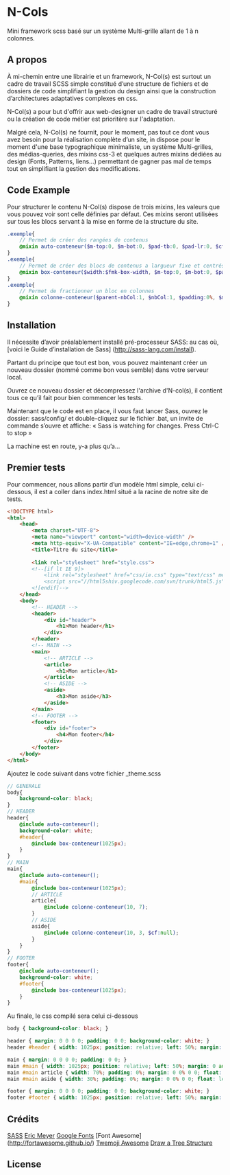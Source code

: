 # N-Cols
Mini framework scss basé sur un système Multi-grille allant de 1 à n colonnes.

## A propos
À mi-chemin entre une librairie et un framework, N-Col(s) est surtout un cadre de travail SCSS simple constitué d’une structure de fichiers et de dossiers de code simplifiant la gestion du design ainsi que la construction d’architectures adaptatives complexes en css.

N-Col(s) a pour but d'offrir aux web-designer un cadre de travail structuré ou la création de code métier est prioritère sur l'adaptation.

Malgré cela, N-Col(s) ne fournit, pour le moment, pas tout ce dont vous avez besoin pour la réalisation complète d’un site, in dispose pour le moment d'une base typographique minimaliste, un système Multi-grilles, des médias-queries, des mixins css-3 et quelques autres mixins dédiées au design (Fonts, Patterns, liens…) permettant de gagner pas mal de temps tout en simplifiant la gestion des modifications.

## Code Example

Pour structurer le contenu N-Col(s) dispose de trois mixins, les valeurs que vous pouvez voir sont celle définies par défaut. 
Ces mixins seront utilisées sur tous les blocs servant à la mise en forme de la structure du site.

```scss
.exemple{
    // Permet de créer des rangées de contenus
    @mixin auto-conteneur($m-top:0, $m-bot:0, $pad-tb:0, $pad-lr:0, $cf:null); 
}
.exemple{
    // Permet de créer des blocs de contenus a largueur fixe et centrés
    @mixin box-conteneur($width:$fmk-box-width, $m-top:0, $m-bot:0, $pad-tb:0, $pad-lr:0, $cf:null);
}
.exemple{
    // Permet de fractionner un bloc en colonnes
    @mixin colonne-conteneur($parent-nbCol:1, $nbCol:1, $padding:0%, $margin-right:0%, $fin:null, $cf:null);
}
```

## Installation
Il nécessite d’avoir préalablement installé pré-processeur SASS: au cas où, [voici le Guide d’installation de Sass] (http://sass-lang.com/install).

Partant du principe que tout est bon, vous pouvez maintenant créer un nouveau dossier (nommé comme bon vous semble) dans votre serveur local.

Ouvrez ce nouveau dossier et décompressez l'archive d'N-col(s), il contient tous ce qu’il fait pour bien commencer les tests.

Maintenant que le code est en place, il vous faut lancer Sass, ouvrez le dossier: sass/config/ et double-cliquez sur le fichier .bat, un invite de commande s’ouvre et affiche: « Sass is watching for changes. Press Ctrl-C to stop »

La machine est en route, y-a plus qu’a…

## Premier tests
Pour commencer, nous allons partir d’un modèle html simple, celui ci-dessous, il est a coller dans index.html situé a la racine de notre site de tests.

```html
<!DOCTYPE html>
<html>
    <head>
        <meta charset="UTF-8">
        <meta name="viewport" content="width=device-width" />
        <meta http-equiv="X-UA-Compatible" content="IE=edge,chrome=1" />
        <title>Titre du site</title>
        
        <link rel="stylesheet" href="style.css">
        <!--[if lt IE 9]>
            <link rel="stylesheet" href="css/ie.css" type="text/css" media="screen"/>
            <script src="//html5shiv.googlecode.com/svn/trunk/html5.js"></script>
        <![endif]-->
    </head>
    <body>
        <!-- HEADER -->
        <header>
            <div id="header">
                <h1>Mon header</h1>
            </div>
        </header>
        <!-- MAIN -->
        <main>
            <!-- ARTICLE -->
            <article>
                <h1>Mon article</h1>
            </article>
            <!-- ASIDE -->
            <aside>
                <h3>Mon aside</h3>
            </aside>
        </main>
        <!-- FOOTER -->
        <footer>
            <div id="footer">
                <h4>Mon footer</h4>
            </div>
        </footer>
    </body>
</html>
```

Ajoutez le code suivant dans votre fichier _theme.scss

```scss
// GENERALE
body{
    background-color: black;
}
// HEADER
header{
    @include auto-conteneur();
    background-color: white;
    #header{
        @include box-conteneur(1025px);
    }
}
// MAIN
main{
    @include auto-conteneur();
    #main{
        @include box-conteneur(1025px);
        // ARTICLE
        article{
            @include colonne-conteneur(10, 7);
        }
        // ASIDE
        aside{
            @include colonne-conteneur(10, 3, $cf:null);
        }
    }
}
// FOOTER
footer{
    @include auto-conteneur();
    background-color: white;
    #footer{
        @include box-conteneur(1025px);
    }
}
```

Au finale, le css compilé sera celui ci-dessous

```css
body { background-color: black; }

header { margin: 0 0 0 0; padding: 0 0; background-color: white; }
header #header { width: 1025px; position: relative; left: 50%; margin: 0 auto 0 -512.5px; padding: 0 0; }

main { margin: 0 0 0 0; padding: 0 0; }
main #main { width: 1025px; position: relative; left: 50%; margin: 0 auto 0 -512.5px; padding: 0 0; }
main #main article { width: 70%; padding: 0%; margin: 0 0% 0 0; float: left; }
main #main aside { width: 30%; padding: 0%; margin: 0 0% 0 0; float: left; }

footer { margin: 0 0 0 0; padding: 0 0; background-color: white; }
footer #footer { width: 1025px; position: relative; left: 50%; margin: 0 auto 0 -512.5px; padding: 0 0; }
```

## Crédits

[SASS](http://sass-lang.com/)
[Eric Meyer](http://meyerweb.com/eric/tools/css/reset/)
[Google Fonts](https://www.google.com/fonts/)
[Font Awesome] (http://fortawesome.github.io/)
[Twemoji Awesome](http://ellekasai.github.io/twemoji-awesome/)
[Draw a Tree Structure](http://two-wrongs.com/draw-a-tree-structure-with-only-css)

## License